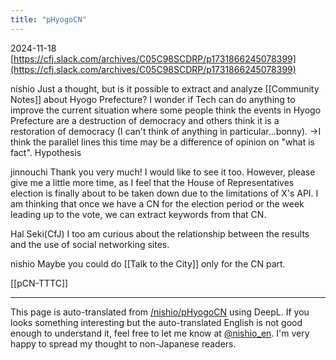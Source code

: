 ```yaml
---
title: "pHyogoCN"
---
```


2024-11-18
[https://cfj.slack.com/archives/C05C98SCDRP/p1731866245078399](https://cfj.slack.com/archives/C05C98SCDRP/p1731866245078399)

nishio
Just a thought, but is it possible to extract and analyze [[Community Notes]] about Hyogo Prefecture?
I wonder if Tech can do anything to improve the current situation where some people think the events in Hyogo Prefecture are a destruction of democracy and others think it is a restoration of democracy (I can't think of anything in particular...bonny).
→I think the parallel lines this time may be a difference of opinion on "what is fact". Hypothesis

jinnouchi
Thank you very much!
I would like to see it too.
However, please give me a little more time, as I feel that the House of Representatives election is finally about to be taken down due to the limitations of X's API.
I am thinking that once we have a CN for the election period or the week leading up to the vote, we can extract keywords from that CN.

Hal Seki(CfJ)
I too am curious about the relationship between the results and the use of social networking sites.

nishio
Maybe you could do [[Talk to the City]] only for the CN part.

[[pCN-TTTC]]

---
This page is auto-translated from [/nishio/pHyogoCN](https://scrapbox.io/nishio/pHyogoCN) using DeepL. If you looks something interesting but the auto-translated English is not good enough to understand it, feel free to let me know at [@nishio_en](https://twitter.com/nishio_en). I'm very happy to spread my thought to non-Japanese readers.